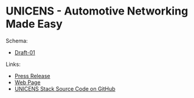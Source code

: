 # UNICENS - Automotive Networking Made Easy
Schema:
  * [Draft-01](https://unicens.github.io/draft-01/schema.xsd)
  
Links:
  * [Press Release](https://www.microchip.com/pressreleasepage/microchip-s-unicens-software)
  * [Web Page](http://www.microchip.com/design-centers/automotive/most/unicens?utm_source=Press_Release&utm_medium=Press_Release&utm_term=FY18Q1&utm_content=AIS&utm_campaign=Press_Release)
  * [UNICENS Stack Source Code on GitHub](https://github.com/MicrochipTech/unicens)
